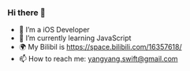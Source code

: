 ### Hi there 👋
- 📱 I’m a iOS Developer
- 📖 I’m currently learning JavaScript
- 🌍 My Bilibil is https://space.bilibili.com/16357618/
- 📫 How to reach me: yangyang.swift@gmail.com
